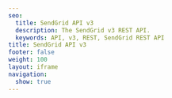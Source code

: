 ```yaml
---
seo:
  title: SendGrid API v3
  description: The SendGrid v3 REST API.
  keywords: API, v3, REST, SendGrid REST API
title: SendGrid API v3
footer: false
weight: 100
layout: iframe
navigation:
  show: true
---
```

<!--<iframe frameborder="0" src="https://sendgrid.api-docs.io/v3.0"></iframe>-->
